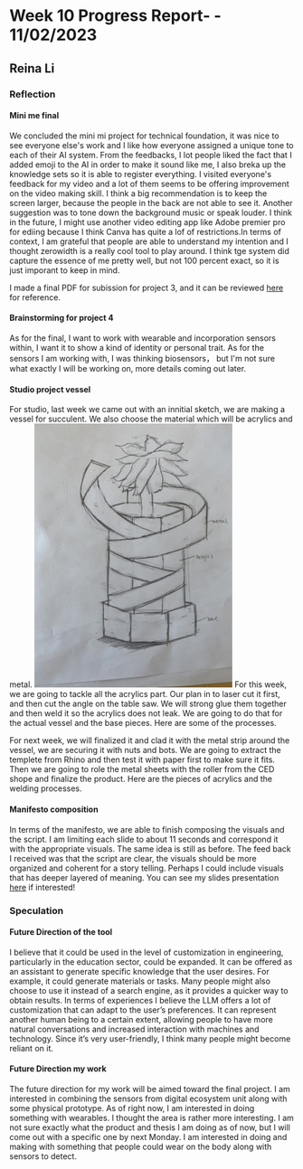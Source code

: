 # Week 10 Progress Report- - 11/02/2023

## Reina Li

### Reflection
#### Mini me final
We concluded the mini mi project for technical foundation, it was nice to see everyone else's work and I like how everyone assigned a unique tone to each of their AI system. From the feedbacks, I lot people liked the fact that I added emoji to the AI in order to make it sound like me, I also breka up the knowledge sets so it is able to register everything. I visited everyone's feedback for my video and a lot of them seems to be offering improvement on the video making skill. I think a big recommendation is to keep the screen larger, because the people in the back are not able to see it. Another suggestion was to tone down the background music or speak louder. I think in the future, I might use another video editing app like Adobe premier pro for ediing because I think Canva has quite a lof of restrictions.In terms of context, I am grateful that people are able to understand my intention and I thought zerowidth is a really cool tool to play around. I think tge system did capture the essence of me pretty well, but not 100 percent exact, so it is just imporant to keep in mind. 

I made a final PDF for subission for project 3, and it can be reviewed [here](https://acrobat.adobe.com/id/urn:aaid:sc:va6c2:8f48fb2c-4048-4fb0-bae1-72c139859f38) for reference. 

#### Brainstorming for project 4
As for the final, I want to work with wearable and incorporation sensors within, I want it to show a kind of identity or personal trait. As for the sensors I am working with, I was thinking biosensors， but I'm not sure what exactly I will be working on, more details coming out later. 

#### Studio project vessel
For studio, last week we came out with an innitial sketch, we are making a vessel for succulent. We also choose the material which will be acrylics and metal. 
<img src="https://github.com/Berkeley-MDes/tdf-fa23-reinali/blob/main/weekly-reports/229576552051065703.jpg" alt="Alt Text" width="350"> 
For this week, we are going to tackle all the acrylics part. Our plan in to laser cut it first, and then cut the angle on the table saw. We will strong glue them together and then weld it so the acrylics does not leak. We are going to do that for the actual vessel and the base pieces. Here are some of the processes.

For next week, we will finalized it and clad it with the metal strip around the vessel, we are securing it with nuts and bots. We are going to extract the templete from Rhino and then test it with paper first to make sure it fits. Then we are going to role the metal sheets with the roller from the CED shope and finalize the product. Here are the pieces of acrylics and the welding processes. 

#### Manifesto composition
In terms of the manifesto, we are able to finish composing the visuals and the script. I am limiting each slide to about 11 seconds and correspond it with the appropriate visuals. The same idea is still as before. The feed back I received was that the script are clear, the visuals should be more organized and coherent for a story telling. Perhaps I could include visuals that has deeper layered of meaning. You can see my slides presentation [here](https://docs.google.com/presentation/d/e/2PACX-1vTu4vQNUcDPBj_QQPdnMtS_pyxjt-KK0mBqpZxt4azHMzuM1ijnDDIcSVCekae7Vg2ZGsP4fFIVJLzs/pub?start=false&loop=false&delayms=20000) if interested!

### Speculation
#### Future Direction of the tool
I believe that it could be used in the level of customization in engineering, particularly in the education sector, could be expanded. It can be offered as an assistant to generate specific knowledge that the user desires. For example, it could generate materials or tasks. Many people might also choose to use it instead of a search engine, as it provides a quicker way to obtain results. In terms of experiences I believe the LLM offers a lot of customization that can adapt to the user’s preferences. It can represent another human being to a certain extent, allowing people to have more natural conversations and increased interaction with machines and technology. Since it’s very user-friendly, I think many people might become reliant on it.

#### Future Direction my work
The future direction for my work will be aimed toward the final project. I am interested in combining the sensors from digital ecosystem unit along with some physical prototype. As of right now, I am interested in doing something with wearables. I thought the area is rather more interesting. I am not sure exactly what the product and thesis I am doing as of now, but I will come out with a specific one by next Monday. I am interested in doing and making with something that people could wear on the body along with sensors to detect. 
